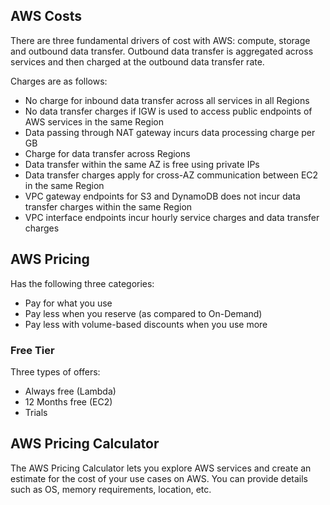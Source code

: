 ## AWS Costs

There are three fundamental drivers of cost with AWS: compute, storage and outbound data transfer. Outbound data transfer is aggregated across services and then charged at the outbound data transfer rate.

Charges are as follows:

- No charge for inbound data transfer across all services in all Regions
- No data transfer charges if IGW is used to access public endpoints of AWS services in the same Region
- Data passing through NAT gateway incurs data processing charge per GB
- Charge for data transfer across Regions
- Data transfer within the same AZ is free using private IPs
- Data transfer charges apply for cross-AZ communication between EC2 in the same Region
- VPC gateway endpoints for S3 and DynamoDB does not incur data transfer charges within the same Region
- VPC interface endpoints incur hourly service charges and data transfer charges

## AWS Pricing

Has the following three categories:

- Pay for what you use
- Pay less when you reserve (as compared to On-Demand)
- Pay less with volume-based discounts when you use more

### Free Tier

Three types of offers:

- Always free (Lambda)
- 12 Months free (EC2)
- Trials

## AWS Pricing Calculator

The AWS Pricing Calculator lets you explore AWS services and create an estimate for the cost of your use cases on AWS. You can provide details such as OS, memory requirements, location, etc.
